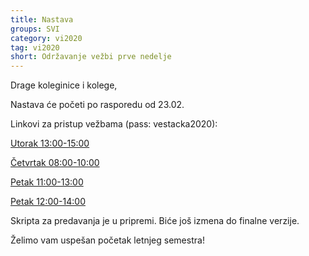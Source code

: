 ```yaml
---
title: Nastava
groups: SVI
category: vi2020
tag: vi2020
short: Održavanje vežbi prve nedelje
---
```

Drage koleginice i kolege,

Nastava će početi po rasporedu od 23.02.

Linkovi za pristup vežbama (pass: vestacka2020):

[Utorak 13:00-15:00](https://matf.webex.com/matf/j.php?MTID=m55c9492ee4b727facc09a0d70b8938dc)

[Četvrtak 08:00-10:00](https://matf.webex.com/matf/j.php?MTID=m8f594fac9ef77f4c5f004f8980929f93)

[Petak 11:00-13:00](https://matf.webex.com/matf/j.php?MTID=m30251907c67a3826041c5d64f0330b5a)

[Petak 12:00-14:00](https://matf.webex.com/matf/j.php?MTID=m628bcfbe7d5f3cf9b6e5db919afddbeb)

Skripta za predavanja je u pripremi. Biće još izmena do finalne verzije.

Želimo vam uspešan početak letnjeg semestra!
